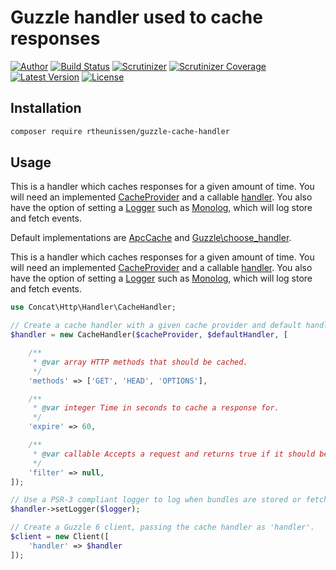 # Guzzle handler used to cache responses

[![Author](http://img.shields.io/badge/author-@rudi_theunissen-blue.svg?style=flat-square)](https://twitter.com/rudi_theunissen)
[![Build Status](https://img.shields.io/travis/rtheunissen/guzzle-cache-handler.svg?style=flat-square&branch=master)](https://travis-ci.org/rtheunissen/guzzle-cache-handler)
[![Scrutinizer](https://img.shields.io/scrutinizer/g/rtheunissen/guzzle-cache-handler.svg?style=flat-square)](https://scrutinizer-ci.com/g/rtheunissen/guzzle-cache-handler/)
[![Scrutinizer Coverage](https://img.shields.io/scrutinizer/coverage/g/rtheunissen/guzzle-cache-handler.svg?style=flat-square)](https://scrutinizer-ci.com/g/rtheunissen/guzzle-cache-handler/)
[![Latest Version](https://img.shields.io/packagist/v/rtheunissen/guzzle-cache-handler.svg?style=flat-square)](https://packagist.org/packages/rtheunissen/guzzle-cache-handler)
[![License](https://img.shields.io/packagist/l/rtheunissen/guzzle-cache-handler.svg?style=flat-square)](https://packagist.org/packages/rtheunissen/guzzle-cache-handler)

## Installation

```bash
composer require rtheunissen/guzzle-cache-handler
```

## Usage
This is a handler which caches responses for a given amount of time. You will need
an implemented [CacheProvider](https://github.com/doctrine/cache/tree/master/lib/Doctrine/Common/Cache) and a callable [handler](https://github.com/guzzle/guzzle/tree/master/src/Handler). You also have the option
of setting a [Logger](https://github.com/php-fig/log) such as [Monolog](https://github.com/Seldaek/monolog), which will log store and fetch events.

Default implementations are [ApcCache](https://github.com/doctrine/cache/blob/master/lib/Doctrine/Common/Cache/ApcCache.php) and [Guzzle\choose_handler](https://github.com/guzzle/guzzle/blob/master/src/functions.php#L103).

This is a handler which caches responses for a given amount of time. You will need
an implemented [CacheProvider](https://github.com/doctrine/cache/tree/master/lib/Doctrine/Common/Cache) and a callable [handler](https://github.com/guzzle/guzzle/tree/master/src/Handler). You also have the option
of setting a [Logger](https://github.com/php-fig/log) such as [Monolog](https://github.com/Seldaek/monolog), which will log store and fetch events.

```php
use Concat\Http\Handler\CacheHandler;

// Create a cache handler with a given cache provider and default handler.
$handler = new CacheHandler($cacheProvider, $defaultHandler, [

    /**
     * @var array HTTP methods that should be cached.
     */
    'methods' => ['GET', 'HEAD', 'OPTIONS'],

    /**
     * @var integer Time in seconds to cache a response for.
     */
    'expire' => 60,

    /**
     * @var callable Accepts a request and returns true if it should be cached.
     */
    'filter' => null,
]);

// Use a PSR-3 compliant logger to log when bundles are stored or fetched.
$handler->setLogger($logger);

// Create a Guzzle 6 client, passing the cache handler as 'handler'.
$client = new Client([
    'handler' => $handler
]);
```
